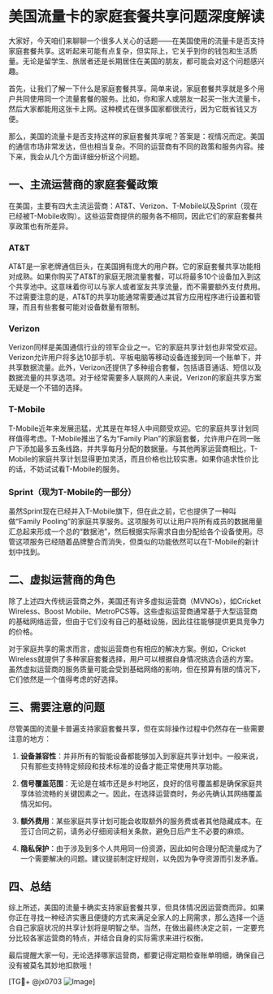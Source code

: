 # 美国流量卡的家庭套餐共享问题深度解读

大家好，今天咱们来聊聊一个很多人关心的话题——在美国使用的流量卡是否支持家庭套餐共享。这听起来可能有点复杂，但实际上，它关乎到你的钱包和生活质量。无论是留学生、旅居者还是长期居住在美国的朋友，都可能会对这个问题感兴趣。

首先，让我们了解一下什么是家庭套餐共享。简单来说，家庭套餐共享就是多个用户共同使用同一个流量套餐的服务。比如，你和家人或朋友一起买一张大流量卡，然后大家都能用这张卡上网。这种模式在很多国家都很流行，因为它既省钱又方便。

那么，美国的流量卡是否支持这样的家庭套餐共享呢？答案是：视情况而定。美国的通信市场非常发达，但也相当复杂。不同的运营商有不同的政策和服务内容。接下来，我会从几个方面详细分析这个问题。

## 一、主流运营商的家庭套餐政策

在美国，主要有四大主流运营商：AT&T、Verizon、T-Mobile以及Sprint（现在已经被T-Mobile收购）。这些运营商提供的服务各不相同，因此它们的家庭套餐共享政策也有所差异。

### AT&T
AT&T是一家老牌通信巨头，在美国拥有庞大的用户群。它的家庭套餐共享功能相对成熟。如果你购买了AT&T的家庭无限流量套餐，可以将最多10个设备加入到这个共享池中。这意味着你可以与家人或者室友共享流量，而不需要额外支付费用。不过需要注意的是，AT&T的共享功能通常需要通过其官方应用程序进行设置和管理，而且有些套餐可能对设备数量有限制。

### Verizon
Verizon同样是美国通信行业的领军企业之一。它的家庭共享计划也非常受欢迎。Verizon允许用户将多达10部手机、平板电脑等移动设备连接到同一个账单下，并共享数据流量。此外，Verizon还提供了多种组合套餐，包括语音通话、短信以及数据流量的共享选项。对于经常需要多人联网的人来说，Verizon的家庭共享方案无疑是一个不错的选择。

### T-Mobile
T-Mobile近年来发展迅猛，尤其是在年轻人中间颇受欢迎。它的家庭共享计划同样值得考虑。T-Mobile推出了名为“Family Plan”的家庭套餐，允许用户在同一账户下添加最多五条线路，并共享每月分配的数据量。与其他两家运营商相比，T-Mobile的家庭共享计划显得更加灵活，而且价格也比较实惠。如果你追求性价比的话，不妨试试看T-Mobile的服务。

### Sprint（现为T-Mobile的一部分）
虽然Sprint现在已经并入T-Mobile旗下，但在此之前，它也提供了一种叫做“Family Pooling”的家庭共享服务。这项服务可以让用户将所有成员的数据用量汇总起来形成一个总的“数据池”，然后根据实际需求自由分配给各个设备使用。尽管这项服务已经随着品牌整合而消失，但类似的功能依然可以在T-Mobile的新计划中找到。

## 二、虚拟运营商的角色

除了上述四大传统运营商之外，美国还有许多虚拟运营商（MVNOs），如Cricket Wireless、Boost Mobile、MetroPCS等。这些虚拟运营商通常基于大型运营商的基础网络运营，但由于它们没有自己的基础设施，因此往往能够提供更具竞争力的价格。

对于家庭共享的需求而言，虚拟运营商也有相应的解决方案。例如，Cricket Wireless就提供了多种家庭套餐选择，用户可以根据自身情况挑选合适的方案。虽然虚拟运营商的服务质量可能会受到基础网络的影响，但在预算有限的情况下，它们依然是一个值得考虑的好选择。

## 三、需要注意的问题

尽管美国的流量卡普遍支持家庭套餐共享，但在实际操作过程中仍然存在一些需要注意的地方：

1. **设备兼容性**：并非所有的智能设备都能够加入到家庭共享计划中。一般来说，只有那些支持特定频段和技术标准的设备才能正常使用共享功能。
   
2. **信号覆盖范围**：无论是在城市还是乡村地区，良好的信号覆盖都是确保家庭共享体验流畅的关键因素之一。因此，在选择运营商时，务必先确认其网络覆盖情况如何。

3. **额外费用**：某些家庭共享计划可能会收取额外的服务费或者其他隐藏成本。在签订合同之前，请务必仔细阅读相关条款，避免日后产生不必要的麻烦。

4. **隐私保护**：由于涉及到多个人共用同一份资源，因此如何合理分配流量成为了一个需要解决的问题。建议提前制定好规则，以免因为争夺资源而引发矛盾。

## 四、总结

综上所述，美国的流量卡确实支持家庭套餐共享，但具体情况因运营商而异。如果你正在寻找一种经济实惠且便捷的方式来满足全家人的上网需求，那么选择一个适合自己家庭状况的共享计划将是明智之举。当然，在做出最终决定之前，一定要充分比较各家运营商的特点，并结合自身的实际需求来进行权衡。

最后提醒大家一句，无论选择哪家运营商，都要记得定期检查账单明细，确保自己没有被莫名其妙地扣款哦！

[TG💪+ @jx0703 ![Image](https://github.com/user-attachments/assets/dbca1d08-cadb-493c-b0ec-ad6f7a83f270)]